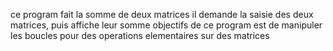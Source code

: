 ce program fait la somme de deux matrices 
il demande la saisie des deux matrices, puis affiche leur somme
objectifs de ce program est de manipuler les boucles pour des operations elementaires sur des matrices
